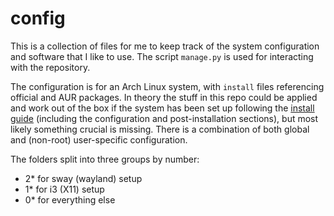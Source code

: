 # config

This is a collection of files for me to keep track of the system configuration
and software that I like to use. The script `manage.py` is used for interacting
with the repository.

The configuration is for an Arch Linux system, with `install` files referencing
official and AUR packages. In theory the stuff in this repo could be applied and
work out of the box if the system has been set up following the
[install guide](https://wiki.archlinux.org/title/Installation_guide) (including
the configuration and post-installation sections), but most likely something
crucial is missing. There is a combination of both global and (non-root)
user-specific configuration.

The folders split into three groups by number:
- 2* for sway (wayland) setup
- 1* for i3 (X11) setup
- 0* for everything else

